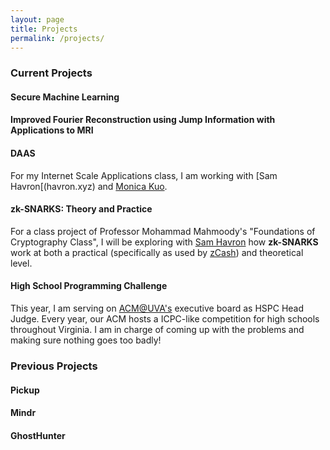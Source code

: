 ```yaml
---
layout: page
title: Projects
permalink: /projects/
---
```

[//]: # (this page is not loaded correctly in testing mode, goes to jobin212.github.io/about instead of localhost:4000/about)

### Current Projects

#### Secure Machine Learning

 
#### Improved Fourier Reconstruction using Jump Information with Applications to MRI

#### DAAS
For my Internet Scale Applications class, I am working with [Sam Havron[(havron.xyz) and [Monica Kuo](https://github.com/mdk6jd).

#### zk-SNARKS: Theory and Practice
For a class project of Professor Mohammad Mahmoody's "Foundations of Cryptography Class", I will be exploring with [Sam Havron](havron.xyz) how **zk-SNARKS** work at both a practical (specifically as used by [zCash](z.cash)) and theoretical  level. 

#### High School Programming Challenge
This year, I am serving on [ACM@UVA's](http://acm.cs.virginia.edu/) executive board as HSPC Head Judge.  Every year, our ACM hosts a ICPC-like competition for high schools throughout Virginia.  I am in charge of coming up with the problems and making sure nothing goes too badly!


### Previous Projects

#### Pickup

#### Mindr

####

#### GhostHunter
